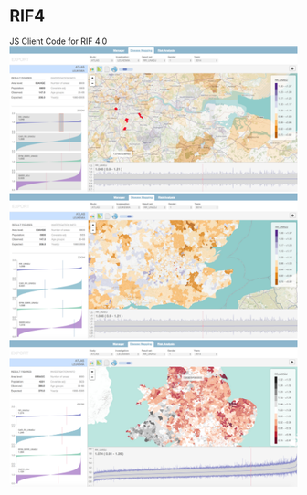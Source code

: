 RIF4
============================
JS Client Code for RIF 4.0
![Alt text](images/dm1.png?raw=true "RIF 4.0")
![Alt text](images/dm2.png?raw=true "RIF 4.0")
![Alt text](images/dm3.png?raw=true "RIF 4.0")